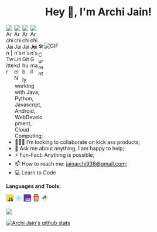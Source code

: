 <html lang="en">
  <head>
    <meta charset="utf-8">
    <meta name="viewport" content="width=device-width, initial-scale=1, shrink-to-fit=no">

   
  </head>
  <body>
  <center><h1>Hey 👋, I'm Archi Jain!</h1></center>
  
  <a href="https://twitter.com/Archi971930" rel="nofollow">
  <img align="left" alt="Archi Jain | Twitter" width="22px" src="https://cdn.jsdelivr.net/npm/simple-icons@v3/icons/twitter.svg" data-canonical-src="https://cdn.jsdelivr.net/npm/simple-icons@v3/icons/twitter.svg" style="max-width:100%;">
</a>
<a href="https://www.linkedin.com/in/archi-jain-87279417b/" rel="nofollow">
  <img align="left" alt="Archi Jain's LinkdeIN" width="22px" src="https://cdn.jsdelivr.net/npm/simple-icons@v3/icons/linkedin.svg" data-canonical-src="https://cdn.jsdelivr.net/npm/simple-icons@v3/icons/linkedin.svg" style="max-width:100%;">
</a>

<a href="https://github.com/JainArchi06">
<img align="left" alt="Archi Jain's Github" width="22" src="https://cdn.jsdelivr.net/npm/simple-icons@v3/icons/github.svg" />
</a>
<!-- 
<a href="https://www.facebook.com/profile.php?id=100008167218261">
<img align="left" alt="Archi Jain's Facebook" width="22" src="https://cdn.jsdelivr.net/npm/simple-icons@v3/icons/facebook.svg">
</a> -->
<!-- 
<a href="https://www.instagram.com/_swagy.dude/">
<img align="left" alt="Archi Jain's Instagram" width="22" src="https://cdn.jsdelivr.net/npm/simple-icons@v3/icons/instagram.svg">
</a> -->

<a href="jainarchi938@gmail.com">
<img align="left" alt="Archi Jain's Gmail" width="22" src="https://cdn.jsdelivr.net/npm/simple-icons@v3/icons/gmail.svg">
</a>
<!-- 
<a href="https://www.youtube.com/channel/UCRY6l4-atqPLS83DZXgQvYA">
<img align="left" alt="Archi Jain's Youtube channel" width="22" src="https://cdn.jsdelivr.net/npm/simple-icons@v3/icons/youtube.svg">
</a> -->

<br>
<br>

<a target="_blank" rel="noopener noreferrer" href="https://media.giphy.com/media/hpXdHPfFI5wTABdDx9/giphy.gif"><img align="right" height="250" width="400" alt="GIF" src="https://media.giphy.com/media/hpXdHPfFI5wTABdDx9/giphy.gif" data-canonical-src="https://media.giphy.com/media/f3iwJFOVOwuy7K6FFw/giphy.gif" style="max-width:100%;"></a>

<ul>
<li><g-emoji class="g-emoji" alias="hammer_and_wrench" fallback-src="https://github.githubassets.com/images/icons/emoji/unicode/1f6e0.png">🛠</g-emoji> Currently working with Java, Python, Javascript, Android, WebDevelopment, Cloud Computing;</li>
<li>👨🏻&zwj;💻 I’m looking to collaborate on kick ass products;</li>
<li><g-emoji class="g-emoji" alias="speech_balloon" fallback-src="https://github.githubassets.com/images/icons/emoji/unicode/1f4ac.png">💬</g-emoji> Ask me about anything, I am happy to help;</li>
<li><g-emoji class="g-emoji" alias="zap" fallback-src="https://github.githubassets.com/images/icons/emoji/unicode/26a1.png">⚡️</g-emoji> Fun-Fact: Anything is possible;</li>
<li><g-emoji class="g-emoji" alias="mailbox" fallback-src="https://github.githubassets.com/images/icons/emoji/unicode/1f4eb.png">📫</g-emoji> How to reach me: <a href="mailto:jainarchi938@gmail.com">jainarchi938@gmail.com</a>;</li>
<li><g-emoji>💻</g-emoji> Learn to Code
</ul>


**Languages and Tools:**  

<code><img height="20" src="https://raw.githubusercontent.com/github/explore/80688e429a7d4ef2fca1e82350fe8e3517d3494d/topics/javascript/javascript.png"></code>
<code><img height="20" src="https://raw.githubusercontent.com/github/explore/80688e429a7d4ef2fca1e82350fe8e3517d3494d/topics/react/react.png"></code>
<code><img height="20" src="https://raw.githubusercontent.com/github/explore/80688e429a7d4ef2fca1e82350fe8e3517d3494d/topics/css/css.png"></code>
<code><img height="20" src="https://raw.githubusercontent.com/github/explore/5c058a388828bb5fde0bcafd4bc867b5bb3f26f3/topics/html/html.png"></code>
<code><img height="20" src="https://raw.githubusercontent.com/github/explore/80688e429a7d4ef2fca1e82350fe8e3517d3494d/topics/python/python.png"></code>    

<a><img align="center" src="https://github-readme-stats.vercel.app/api/top-langs/?username=JainArchi06&layout=compact&theme=radical" />
</a>

[![Archi Jain's github stats](https://github-readme-stats.vercel.app/api?username=JainArchi06&show_icons=true&theme=radicalhide_rank=true)](https://github.com/JainArchi06/JainArchi06)



  </body>
</html>
